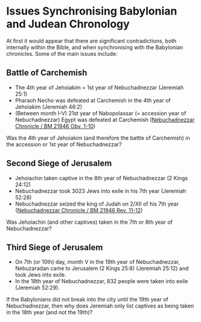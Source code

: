 # Issues Synchronising Babylonian and Judean Chronology

At first it would appear that there are significant contradictions, 
both internally within the Bible, and when synchronising
with the Babylonian chronicles. Some of the main issues include:

## Battle of Carchemish

- The 4th year of Jehoiakim = 1st year of Nebuchadnezzar (Jeremiah 25:1)
- Pharaoh Necho was defeated at Carchemish in the 4th year of Jehoiakim (Jeremiah 46:2)
- (Between month I-V) 21st year of Nabopolassar (= accession year of Nebuchadnezzar) Egypt was defeated
  at Carchemish ([Nebuchadnezzar Chronicle / BM 21946 Obv. 1-10](../orthodox/chronicles/bm21946.md))

Was the 4th year of Jehoiakim (and therefore the battle of Carchemish) in the accession or 1st year of Nebuchadnezzar?

## Second Siege of Jerusalem

- Jehoiachin taken captive in the 8th year of Nebuchadnezzar (2 Kings 24:12)
- Nebuchadnezzar took 3023 Jews into exile in his 7th year (Jeremiah 52:28)
- Nebuchadnezzar seized the king of Judah on 2/XII of his 7th year
  ([Nebuchadnezzar Chronicle / BM 21946 Rev. 11-12](../orthodox/chronicles/bm21946.md))

Was Jehoiachin (and other captives) taken in the 7th or 8th year of Nebuchadnezzar?

## Third Siege of Jerusalem

- On 7th (or 10th) day, month V in the 19th year of Nebuchadnezzar, Nebuzaradan came to Jerusalem 
  (2 Kings 25:8) (Jeremiah 25:12) and took Jews into exile.
- In the 18th year of Nebuchadnezzar, 832 people were taken into exile (Jeremiah 52:29).

If the Babylonians did not break into the city until the 19th year of Nebuchadnezzar, then why does Jeremiah
only list captives as being taken in the 18th year (and not the 19th)?
